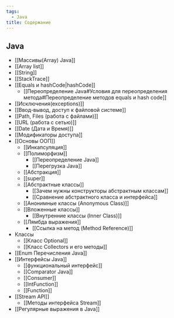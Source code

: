 ```yaml
---
tags:
  - Java
title: Содержание
---
```

## Java
- [[Массивы(Array) Java]]
- [[Array list]]
- [[String]]
- [[StackTrace]]
- [[Equals и hashCode|hashCode]]
	- [[Переопределение Java#Условия для переопределения метода#Переопределение методов equals и hash code]]
- [[Исключения(exceptions)]]
- [[Ввод-вывод, доступ к файловой системе]]
- [[Path, Files (работа с файлами)]]
- [[URL (работа с  сетью)]]
- [[Date (Дата и Время)]]
- [[Модификаторы доступа]]
- [[Основы ООП]]
	- [[Инкапсуляция]]
	- [[Полиморфизм]]
		- [[Переопределение Java]]
		- [[Перегрузка Java]]
	- [[Абстракция]]
	- [[super]]
	- [[Абстрактные классы]]
		- [[Зачем нужны конструкторы абстрактным классам]]
		- [[Сравнение абстрактного класса и интерфейса]]
	- [[Анонимные классы (Anonymous Class)]]
	- [[Вложенные классы]]
		- [[Внутренние классы (Inner Class)]]
	- [[Лямбда выражения]]
		- [[Ссылка на метод (Method Reference)]]
- Классы
	- [[Класс Optional]]
	- [[Класс Collectors и его методы]]
- [[Enum Перечисления Java]]
- [[Интерфейсы Java]]
	- [[функциональный интерфейс]]
	- [[Comparator Java]]
	- [[Consumer]]
	- [[IntFunction]]
	- [[Function]]
- [[Stream API]]
	- [[Методы интерфейса Stream]]
- [[Регулярные выражения в Java]]